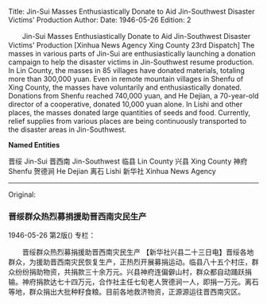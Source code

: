 Title: Jin-Sui Masses Enthusiastically Donate to Aid Jin-Southwest Disaster Victims' Production
Author:
Date: 1946-05-26
Edition: 2

　　Jin-Sui Masses Enthusiastically Donate to Aid Jin-Southwest Disaster Victims' Production
    [Xinhua News Agency Xing County 23rd Dispatch] The masses in various parts of Jin-Sui are enthusiastically launching a donation campaign to help the disaster victims in Jin-Southwest resume production. In Lin County, the masses in 85 villages have donated materials, totaling more than 300,000 yuan. Even in remote mountain villages in Shenfu of Xing County, the masses have voluntarily and enthusiastically donated. Donations from Shenfu reached 740,000 yuan, and He Dejian, a 70-year-old director of a cooperative, donated 10,000 yuan alone. In Lishi and other places, the masses donated large quantities of seeds and food. Currently, relief supplies from various places are being continuously transported to the disaster areas in Jin-Southwest.

**Named Entities**

晋绥	Jin-Sui
晋西南	Jin-Southwest
临县	Lin County
兴县	Xing County
神府	Shenfu
贺德涧	He Dejian
离石	Lishi
新华社	Xinhua News Agency


<hr /> 

Original: 


### 晋绥群众热烈募捐援助晋西南灾民生产

1946-05-26
第2版()
专栏：

　　晋绥群众热烈募捐援助晋西南灾民生产
    【新华社兴县二十三日电】晋绥各地群众，为援助晋西南灾民恢复生产，正热烈开展募捐运动。临县八十五个村庄，群众纷纷捐助物资，共捐款三十余万元。兴县神府连偏僻山村，群众都自动踊跃捐输。神府捐款达七十四万元，合作社主任七旬老人贺德涧一人，即捐一万元。离石等地，群众捐出大批种籽食粮。目前各地救济物资，正源源运往晋西南灾区。
